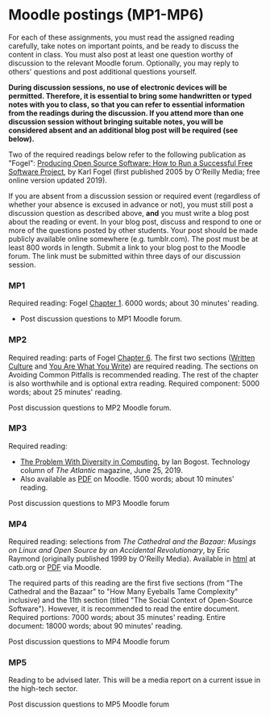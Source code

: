 # Moodle postings (MP1-MP6)

For each of these assignments, you must read the assigned reading
carefully, take notes on important points, and be ready to discuss the
content in class. You must also post at least one question worthy of
discussion to the relevant Moodle forum. Optionally, you may reply to
others' questions and post additional questions yourself.

**During discussion sessions, no use of electronic devices will be
permitted. Therefore, it is essential to bring some handwritten or
typed notes with you to class, so that you can refer to essential
information from the readings during the discussion. If you attend
more than one discussion session without bringing suitable notes, you
will be considered absent and an additional blog post will be required
(see below).**

Two of the required readings below refer to the following publication
as "Fogel": [Producing Open Source Software: How to Run a Successful
Free Software Project](https://producingoss.com/), by Karl Fogel
(first published 2005 by O'Reilly Media; free online version updated
2019).

If you are absent from a discussion session or required event
(regardless of whether your absence is excused in advance or not), you
must still post a discussion question as described above, **and** you
must write a blog post about the reading or event. In your blog post,
discuss and respond to one or more of the questions posted by other
students. Your post should be made publicly available online somewhere
(e.g. tumblr.com). The post must be at least 800 words in
length. Submit a link to your blog post to the Moodle forum. The link
must be submitted within three days of our discussion session.

### MP1

Required reading: Fogel [Chapter
1](https://producingoss.com/en/introduction.html). 6000 words; about
30 minutes' reading.

* Post discussion questions to MP1 Moodle forum.
<!-- [MP1 Moodle -->
<!-- forum](https://lms.dickinson.edu/mod/forum/view.php?id=1075831). -->




### MP2

Required reading: parts of Fogel [Chapter
6](https://producingoss.com/en/communications.html). The first two
sections ([Written
Culture](https://producingoss.com/en/communications.html#written-culture)
and [You Are What You
Write](https://producingoss.com/en/you-are-what-you-write.html)) are
required reading. The sections on Avoiding Common Pitfalls is
recommended reading. The rest of the chapter is also worthwhile and is
optional extra reading.  Required component: 5000 words; about 25
minutes' reading.

Post discussion questions to MP2 Moodle forum.
<!-- * Post discussion questions to [MP2 Moodle forum](https://lms.dickinson.edu/mod/forum/view.php?id=1075833). -->


### MP3

Required reading:
* [The Problem With Diversity in Computing](https://www.theatlantic.com/technology/archive/2019/06/tech-computers-are-bigger-problem-diversity/592456), by Ian Bogost. Technology column of _The Atlantic_ magazine, June 25, 2019. 
* Also available as [PDF](https://lms.dickinson.edu/mod/resource/view.php?id=1069155) on Moodle. 1500 words; about 10 minutes' reading. 

Post discussion questions to MP3 Moodle forum

<!-- * Post discussion questions to [MP3 Moodle forum](https://lms.dickinson.edu/mod/forum/view.php?id=1075834). -->


### MP4

Required reading: selections from _The Cathedral and the Bazaar: Musings on Linux and Open Source by an Accidental Revolutionary_, by Eric Raymond (originally published 1999 by O'Reilly Media). Available in [html](http://www.catb.org/~esr/writings/cathedral-bazaar/cathedral-bazaar/) at catb.org or [PDF](https://lms.dickinson.edu/mod/resource/view.php?id=1069160) via Moodle. 

The required parts of this reading are the first five sections (from
"The Cathedral and the Bazaar" to "How Many Eyeballs Tame Complexity"
inclusive) and the 11th section (titled "The Social Context of
Open-Source Software"). However, it is recommended to read the entire
document. Required portions: 7000 words; about 35 minutes' reading. Entire document: 18000 words; about 90 minutes' reading.

Post discussion questions to MP4 Moodle forum

<!-- Post discussion questions to [MP5 Moodle forum](https://lms.dickinson.edu/mod/forum/view.php?id=1075836). -->


### MP5

Reading to be advised later. This will be a media report on a current
issue in the high-tech sector.

<!-- Required reading: New York Times article about the EU's Digital -->
<!-- Markets Act. Available directly from the [New York Times website](https://www.nytimes.com/2022/03/24/technology/eu-regulation-apple-meta-google.html) or on -->
<!-- [Moodle as a Word document](https://lms.dickinson.edu/mod/resource/view.php?id=1097377). Full citation:  -->
<!-- * E.U. Takes Aim at Big Tech's Power With Landmark Digital Act. Adam Satariano. New York Times, March 24, 2022. -->

Post discussion questions to MP5 Moodle forum

<!-- Post discussion questions to [MP5 Moodle forum](https://lms.dickinson.edu/mod/forum/view.php?id=1075837). -->
